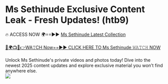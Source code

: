 # Ms Sethinude Exclusive Content Leak - Fresh Updates! (htb9)

🔥 ACCESS NOW 🌍==►► <a href="https://tinyurl.com/yc657z5k" rel="nofollow">Ms Sethinude Latest Collection</a>
<br><br>
[🔴🌍📺📱👉WA𝚃CH Now==►► CLICK HERE TO Ms Sethinude 𝚆𝙰𝚃𝙲𝙷 NOW](https://tinyurl.com/yc657z5k)
<br><br>
Unlock Ms Sethinude's private videos and photos today! Dive into the newest 2025 content updates and explore exclusive material you won’t find anywhere else.
<br>
<a href="https://tinyurl.com/yc657z5k" rel="nofollow" data-target="animated-image.originalLink"><img src="https://camo.githubusercontent.com/8a4f000d20f83aca3bf7ec5f350d767afa0574a8a352519fd8cfa583a6f93a33/68747470733a2f2f692e696d6775722e636f6d2f644a486b345a712e676966" data-canonical-src="https://i.imgur.com/dJHk4Zq.gif" style="max-width: 100%; display: inline-block;" data-target="animated-image.originalImage"></a>
<br>
